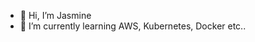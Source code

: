 - 👋 Hi, I’m Jasmine
- 🌱 I’m currently learning AWS, Kubernetes, Docker etc..


<!---
jasmine-harit-maker/jasmine-harit-maker is a ✨ special ✨ repository because its `README.md` (this file) appears on your GitHub profile.
You can click the Preview link to take a look at your changes.
--->
